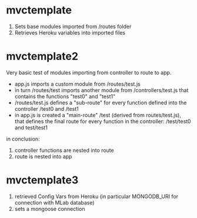 # mvctemplate
1) Sets base modules imported from /routes folder
2) Retrieves Heroku variables into imported files

# mvctemplate2
Very basic test of modules importing from controller to route to app.
- app.js imports a custom module from /routes/test.js
- in turn /routes/test imports another module from /controllers/test.js that contains the functions "test0" and "test1"
- /routes/test.js defines a "sub-route" for every function defined into the controller /test0 and /test1
- in app.js is created a "main-route" /test (derived from routes/test.js), that defines the final route for every function in the controller:  /test/test0 and test/test1

in conclusion:
1) controller functions are nested into route
2) route is nested into app

# mvctemplate3
1) retrieved Config Vars from Heroku (in particular MONGODB_URI for connection with MLab database)
2) sets a mongoose connection 
